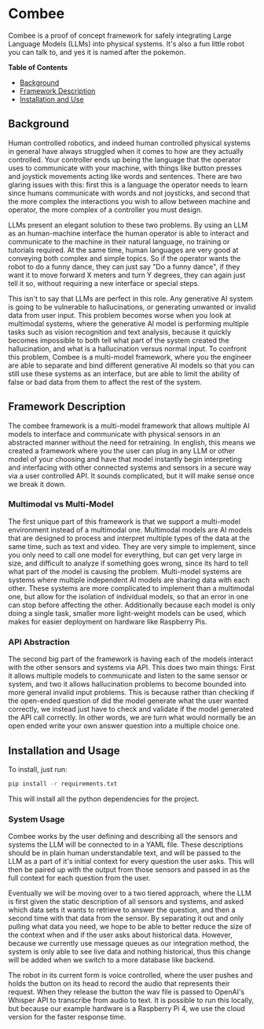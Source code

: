 # Combee

Combee is a proof of concept framework for safely integrating Large Language Models (LLMs) into physical systems.  It's also a fun little robot you can talk to, and yes it is named after the pokemon.  

**Table of Contents**
- [Background](#background)
- [Framework Description](#framework-description)
- [Installation and Use](#installation-and-usage)

## Background

Human controlled robotics, and indeed human controlled physical systems in general have always struggled when it comes to how are they actually controlled.  Your controller ends up being the language that the operator uses to communicate with your machine, with things like button presses and joystick movements acting like words and sentences.  There are two glaring issues with this: first this is a language the operator needs to learn since humans communicate with words and not joysticks, and second that the more complex the interactions you wish to allow between machine and operator, the more complex of a controller you must design.  

LLMs present an elegant solution to these two problems.  By using an LLM as an human-machine interface the human operator is able to interact and communicate to the machine in their natural language, no training or tutorials required.  At the same time, human languages are very good at conveying both complex and simple topics.  So if the operator wants the robot to do a funny dance, they can just say "Do a funny dance", if they want it to move forward X meters and turn Y degrees, they can again just tell it so, without requiring a new interface or special steps.  

This isn't to say that LLMs are perfect in this role.  Any generative AI system is going to be vulnerable to hallucinations, or generating unwanted or invalid data from user input.  This problem becomes worse when you look at multimodal systems, where the generative AI model is performing multiple tasks such as vision recognition and text analysis, because it quickly becomes impossible to both tell what part of the system created the hallucination, and what is a hallucination versus normal input.  To confront this problem, Combee is a multi-model framework, where you the engineer are able to separate and bind different generative AI models so that you can still use these systems as an interface, but are able to limit the ability of false or bad data from them to affect the rest of the system.  

## Framework Description

The combee framework is a multi-model framework that allows multiple AI models to interface and communicate with physical sensors in an abstracted manner without the need for retraining.  In english, this means we created a framework where you the user can plug in any LLM or other model of your choosing and have that model instantly begin interpreting and interfacing with other connected systems and sensors in a secure way via a user controlled API.  It sounds complicated, but it will make sense once we break it down.  

### Multimodal vs Multi-Model

The first unique part of this framework is that we support a multi-model environment instead of a multimodal one.  Multimodal models are AI models that are designed to process and interpret multiple types of the data at the same time, such as text and video.  They are very simple to implement, since you only need to call one model for everything, but can get very large in size, and difficult to analyze if something goes wrong, since its hard to tell what part of the model is causing the problem.  Multi-model systems are systems where multiple independent AI models are sharing data with each other.  These systems are more complicated to implement than a multimodal one, but allow for the isolation of individual models, so that an error in one can stop before affecting the other.  Additionally because each model is only doing a single task, smaller more light-weight models can be used, which makes for easier deployment on hardware like Raspberry Pis.  

### API Abstraction

The second big part of the framework is having each of the models interact with the other sensors and systems via API.  This does two main things: First it allows multiple models to communicate and listen to the same sensor or system, and two it allows hallucination problems to become bounded into more general invalid input problems.  This is because rather than checking if the open-ended question of did the model generate what the user wanted correctly, we instead just have to check and validate if the model generated the API call correctly.  In other words, we are turn what would normally be an open ended write your own answer question into a multiple choice one.  

## Installation and Usage

To install, just run: 

```bash
pip install -r requirements.txt
```

This will install all the python dependencies for the project.  

### System Usage

Combee works by the user defining and describing all the sensors and systems the LLM will be connected to in a YAML file.  These descriptions should be in plain human understandable text, and will be passed to the LLM as a part of it's initial context for every question the user asks.  This will then be paired up with the output from those sensors and passed in as the full context for each question from the user.  

Eventually we will be moving over to a two tiered approach, where the LLM is first given the static description of all sensors and systems, and asked which data sets it wants to retrieve to answer the question, and then a second time with that data from the sensor.  By separating it out and only pulling what data you need, we hope to be able to better reduce the size of the context when and if the user asks about historical data.  However, because we currently use message queues as our integration method, the system is only able to see live data and nothing historical, thus this change will be added when we switch to a more database like backend.  

The robot in its current form is voice controlled, where the user pushes and holds the button on its head to record the audio that represents their request.  When they release the button the wav file is passed to OpenAI's Whisper API to transcribe from audio to text.  It is possible to run this locally, but because our example hardware is a Raspberry Pi 4, we use the cloud version for the faster response time.  